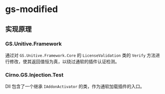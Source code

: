 # gs-modified

## 实现原理
### GS.Unitive.Framework
通过对 `GS.Unitive.Framework.Core` 的 `LicenseValidation` 类的 `Verify` 方法进行修改，使其返回值恒为真，以绕过通软的插件认证检测。

### Cirno.GS.Injection.Test
Dll 包含了一个继承 `IAddonActivator` 的类，作为通软加载插件的入口。
